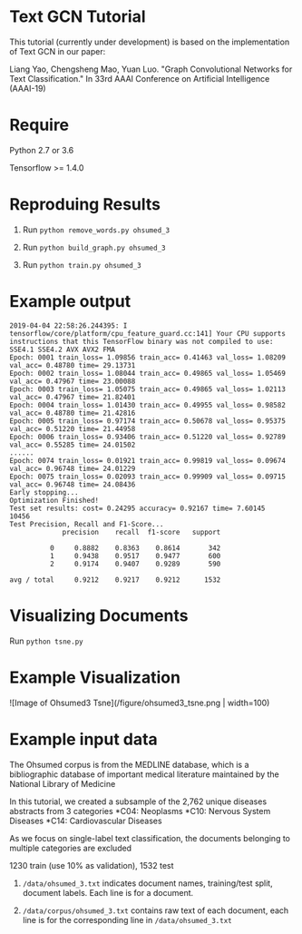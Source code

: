 # Text GCN Tutorial

This tutorial (currently under development) is based on the implementation of Text GCN in our paper:

Liang Yao, Chengsheng Mao, Yuan Luo. "Graph Convolutional Networks for Text Classification." In 33rd AAAI Conference on Artificial Intelligence (AAAI-19)


# Require

Python 2.7 or 3.6

Tensorflow >= 1.4.0

# Reproduing Results

1. Run `python remove_words.py ohsumed_3`

2. Run `python build_graph.py ohsumed_3`

3. Run `python train.py ohsumed_3`

# Example output
```
2019-04-04 22:58:26.244395: I tensorflow/core/platform/cpu_feature_guard.cc:141] Your CPU supports instructions that this TensorFlow binary was not compiled to use: SSE4.1 SSE4.2 AVX AVX2 FMA
Epoch: 0001 train_loss= 1.09856 train_acc= 0.41463 val_loss= 1.08209 val_acc= 0.48780 time= 29.13731
Epoch: 0002 train_loss= 1.08044 train_acc= 0.49865 val_loss= 1.05469 val_acc= 0.47967 time= 23.00088
Epoch: 0003 train_loss= 1.05075 train_acc= 0.49865 val_loss= 1.02113 val_acc= 0.47967 time= 21.82401
Epoch: 0004 train_loss= 1.01430 train_acc= 0.49955 val_loss= 0.98582 val_acc= 0.48780 time= 21.42816
Epoch: 0005 train_loss= 0.97174 train_acc= 0.50678 val_loss= 0.95375 val_acc= 0.51220 time= 21.44958
Epoch: 0006 train_loss= 0.93406 train_acc= 0.51220 val_loss= 0.92789 val_acc= 0.55285 time= 24.01502
......
Epoch: 0074 train_loss= 0.01921 train_acc= 0.99819 val_loss= 0.09674 val_acc= 0.96748 time= 24.01229
Epoch: 0075 train_loss= 0.02093 train_acc= 0.99909 val_loss= 0.09715 val_acc= 0.96748 time= 24.08436
Early stopping...
Optimization Finished!
Test set results: cost= 0.24295 accuracy= 0.92167 time= 7.60145
10456
Test Precision, Recall and F1-Score...
             precision    recall  f1-score   support

          0     0.8882    0.8363    0.8614       342
          1     0.9438    0.9517    0.9477       600
          2     0.9174    0.9407    0.9289       590

avg / total     0.9212    0.9217    0.9212      1532

```
# Visualizing Documents
Run `python tsne.py`

# Example Visualization
![Image of Ohsumed3 Tsne](/figure/ohsumed3_tsne.png | width=100)

# Example input data
The Ohsumed corpus is from the MEDLINE database, which is a bibliographic database of important medical literature maintained by the National Library of Medicine

In this tutorial, we created a subsample of the 2,762 unique diseases abstracts from 3 categories
*C04: Neoplasms
*C10: Nervous System Diseases
*C14: Cardiovascular Diseases

As we focus on single-label text classification, the documents belonging to multiple categories are excluded

1230 train (use 10% as validation), 1532 test

1. `/data/ohsumed_3.txt` indicates document names, training/test split, document labels. Each line is for a document.

2. `/data/corpus/ohsumed_3.txt` contains raw text of each document, each line is for the corresponding line in `/data/ohsumed_3.txt`
